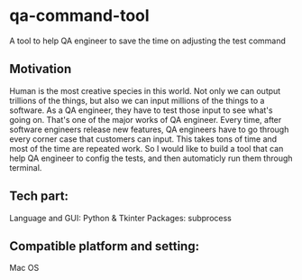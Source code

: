 # qa-command-tool
A tool to help QA engineer to save the time on adjusting the test command
## Motivation
Human is the most creative species in this world. Not only we can output trillions of the things, but also we can input millions of the things to a software. As a QA engineer, they have to test those input to see what's going on. That's one of the major works of QA engineer. Every time, after software engineers release new features, QA engineers have to go through every corner case that customers can input. This takes tons of time and most of the time are repeated work. So I would like to build a tool that can help QA engineer to config the tests, and then automaticly run them through terminal.
## Tech part:
Language and GUI: Python & Tkinter
Packages: subprocess 
## Compatible platform and setting:
Mac OS
